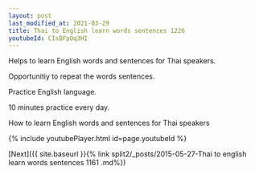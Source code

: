 ```yaml
---
layout: post
last_modified_at: 2021-03-29
title: Thai to English learn words sentences 1226 
youtubeId: CIsBFpOq3HI
---
```

 
 
Helps to learn English words and sentences for Thai speakers.

Opportunitiy to repeat the words sentences. 

Practice English language. 
 
10 minutes practice every day. 
 
How to learn English words and sentences for Thai speakers 
 
{% include youtubePlayer.html id=page.youtubeId %}
 
 
[Next]({{ site.baseurl }}{% link  split2/_posts/2015-05-27-Thai to english learn words sentences 1161 .md%})
 

